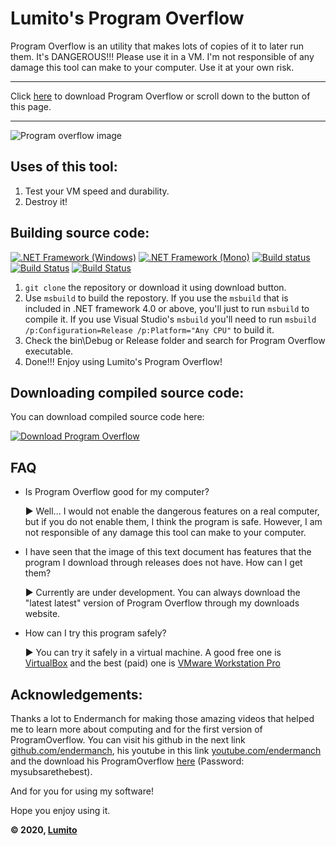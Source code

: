 # Lumito's Program Overflow
Program Overflow is an utility that makes lots of copies of it to later run them. It's DANGEROUS!!! Please use it in a VM.
I'm not responsible of any damage this tool can make to your computer. Use it at your own risk.

---
Click [here](#downloading-compiled-source-code) to download Program Overflow or scroll down to the button of this page.

---

![Program overflow image](https://lumitoluma.github.io/images/ProgramOverflow1.2.png)

## Uses of this tool:
1. Test your VM speed and durability.
2. Destroy it!

## Building source code:
[![.NET Framework (Windows)](https://github.com/LumitoLuma/ProgramOverflow/workflows/.NET%20Framework%20(Windows)/badge.svg)](https://github.com/LumitoLuma/ProgramOverflow/actions?query=workflow%3A%22.NET+Framework+%28Windows%29%22) [![.NET Framework (Mono)](https://github.com/LumitoLuma/ProgramOverflow/workflows/.NET%20Framework%20(Mono)/badge.svg)](https://github.com/LumitoLuma/ProgramOverflow/actions?query=workflow%3A%22.NET+Framework+%28Mono%29%22) [![Build status](https://ci.appveyor.com/api/projects/status/m84gruif65n8fbbp?svg=true)](https://ci.appveyor.com/project/LumitoLuma/ProgramOverflow) [![Build Status](https://dev.azure.com/LumitoLuma/GitHub/_apis/build/status/LumitoLuma.ProgramOverflow?branchName=master)](https://dev.azure.com/LumitoLuma/GitHub/_build/latest?definitionId=5&branchName=master) [![Build Status](https://travis-ci.com/LumitoLuma/ProgramOverflow.svg?branch=master)](https://travis-ci.com/LumitoLuma/ProgramOverflow)

1. `git clone` the repository or download it using download button.
2. Use `msbuild` to build the repostory. If you use the `msbuild` that is included in .NET framework 4.0 or above, you'll just to run `msbuild` to compile it. If you use Visual Studio's `msbuild` you'll need to run `msbuild /p:Configuration=Release /p:Platform="Any CPU"` to build it.
3. Check the bin\Debug or Release folder and search for Program Overflow executable.
4. Done!!! Enjoy using Lumito's Program Overflow!

## Downloading compiled source code:
You can download compiled source code here:

[![Download Program Overflow](https://a.fsdn.com/con/app/sf-download-button)](https://sourceforge.net/projects/programoverflow/files/Binaries/ProgramOverflow1.2.exe/download)

## FAQ

-   Is Program Overflow good for my computer?

    ► Well... I would not enable the dangerous features on a real computer, but if you do not enable them, I think the program is safe. However, I am not responsible of any damage this tool can make to your computer.

-   I have seen that the image of this text document has features that the program I download through releases does not have. How can I get them?

    ► Currently are under development. You can always download the "latest latest" version of Program Overflow through my downloads website.

-   How can I try this program safely?

    ► You can try it safely in a virtual machine. A good free one is [VirtualBox](https://www.virtualbox.org) and the best (paid) one is [VMware Workstation Pro](https://www.vmware.com/products/workstation-pro.html)

## Acknowledgements:
Thanks a lot to Endermanch for making those amazing videos that helped me to learn more about computing and for the first version of ProgramOverflow. You can visit his github in the next link [github.com/endermanch](https://github.com/endermanch), his youtube in this link [youtube.com/endermanch](https://www.youtube.com/endermanch) and the download his ProgramOverflow [here](https://dl.malwat.ch/software/ProgramOverflow.zip) (Password: mysubsarethebest).

And for you for using my software!

Hope you enjoy using it.

**© 2020, [Lumito](https://lumitoluma.github.io)**
